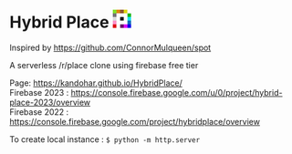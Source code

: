 # Hybrid Place  ![place logo](https://raw.githubusercontent.com/ConnorMulqueen/spot/master/resources/favicon.png) 

Inspired by https://github.com/ConnorMulqueen/spot

A serverless /r/place clone using firebase free tier

Page: https://kandohar.github.io/HybridPlace/  
Firebase 2023 : https://console.firebase.google.com/u/0/project/hybrid-place-2023/overview  
Firebase 2022 : https://console.firebase.google.com/project/hybridplace/overview  

To create local instance : `$ python -m http.server`
